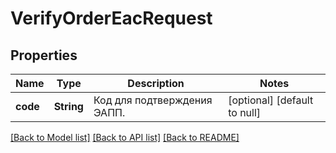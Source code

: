 # VerifyOrderEacRequest
## Properties

| Name | Type | Description | Notes |
|------------ | ------------- | ------------- | -------------|
| **code** | **String** | Код для подтверждения ЭАПП. | [optional] [default to null] |

[[Back to Model list]](../README.md#documentation-for-models) [[Back to API list]](../README.md#documentation-for-api-endpoints) [[Back to README]](../README.md)

